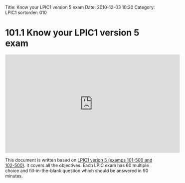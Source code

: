 Title: Know your LPIC1 version 5 exam
Date: 2010-12-03 10:20
Category: LPIC1
sortorder: 010

# 101.1 Know your LPIC1 version 5 exam

<iframe width="560" height="315" src="https://www.youtube.com/embed/AKkNUvEHXhk" title="YouTube video player" frameborder="0" allow="accelerometer; autoplay; clipboard-write; encrypted-media; gyroscope; picture-in-picture" allowfullscreen></iframe>

This document is written based on [LPIC1 verion 5 (examps 101-500 and 102-500)](https://www.lpi.org/our-certifications/lpic-1-overview). It covers all the objectives. Each LPIC exam has 60 multiple choice and fill-in-the-blank question which should be answered in 90 minutes.

